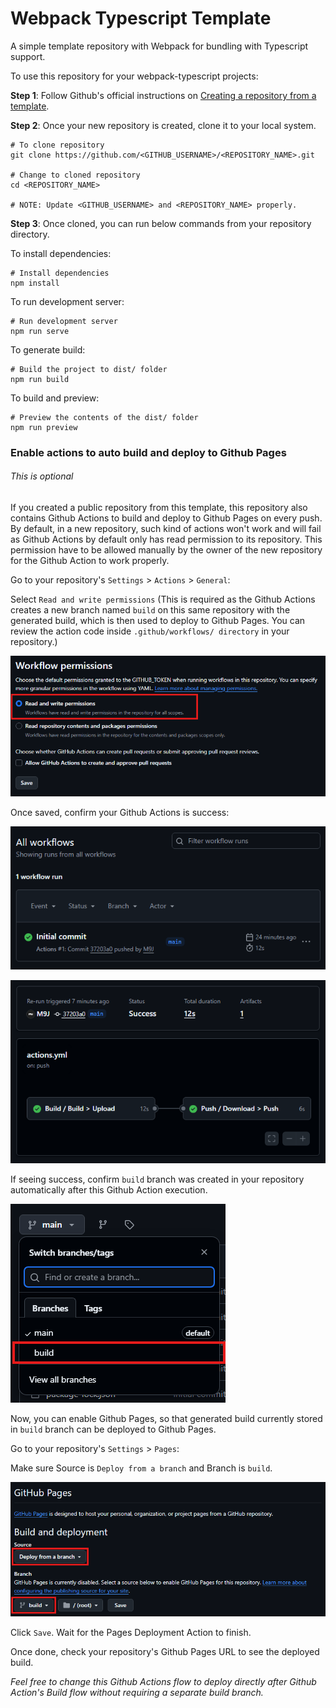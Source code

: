 # Webpack Typescript Template

A simple template repository with Webpack for bundling with Typescript support.

To use this repository for your webpack-typescript projects:

**Step 1**: Follow Github's official instructions on [Creating a repository from a template](https://docs.github.com/en/repositories/creating-and-managing-repositories/creating-a-repository-from-a-template#creating-a-repository-from-a-template).

**Step 2**: Once your new repository is created, clone it to your local system.

```shell
# To clone repository
git clone https://github.com/<GITHUB_USERNAME>/<REPOSITORY_NAME>.git

# Change to cloned repository
cd <REPOSITORY_NAME>

# NOTE: Update <GITHUB_USERNAME> and <REPOSITORY_NAME> properly.
```

**Step 3**: Once cloned, you can run below commands from your repository directory.

To install dependencies:

```shell
# Install dependencies
npm install
```

To run development server:

```shell
# Run development server
npm run serve
```

To generate build:

```shell
# Build the project to dist/ folder
npm run build
```

To build and preview:

```shell
# Preview the contents of the dist/ folder
npm run preview
```
### Enable actions to auto build and deploy to Github Pages

###### *This is optional*

If you created a public repository from this template, this repository also contains Github Actions to build and deploy to Github Pages on every push. By default, in a new repository, such kind of actions won't work and will fail as Github Actions by default only has read permission to its repository. This permission have to be allowed manually by the owner of the new repository for the Github Action to work properly.

Go to your repository's `Settings` > `Actions` > `General`:

Select `Read and write permissions` (This is required as the Github Actions creates a new branch named `build` on this same repository with the generated build, which is then used to deploy to Github Pages. You can review the action code inside `.github/workflows/ directory` in your repository.)

![Read and write permission](docs/assets/read-and-write-permission.png)

Once saved, confirm your Github Actions is success:

![Github Actions](docs/assets/actions.png)

![Action Workflow](docs/assets/action-workflow.png)

If seeing success, confirm `build` branch was created in your repository automatically after this Github Action execution.

![Build Branch Confirmation](docs/assets/branch-confirmation.png)

Now, you can enable Github Pages, so that generated build currently stored in `build` branch can be deployed to Github Pages.

Go to your repository's `Settings` > `Pages`:

Make sure Source is `Deploy from a branch` and Branch is `build`.

![Github Pages Configuration](docs/assets/pages-configuration.png)

Click `Save`. Wait for the Pages Deployment Action to finish.

Once done, check your repository's Github Pages URL to see the deployed build.

*Feel free to change this Github Actions flow to deploy directly after Github Action's Build flow without requiring a separate build branch.*
